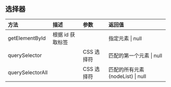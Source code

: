 ## 选择器

| 方法 | 描述 | 参数 | 返回值 |
| :--- | :--- | :--- | :--- |
| getElementById | 根据 id 获取标签 |  | 指定元素 \| null |
| querySelector |  | CSS 选择符 | 匹配的第一个元素 \| null |
| querySelectorAll |  | CSS 选择符 | 匹配的所有元素\(nodeList\) \| null |



